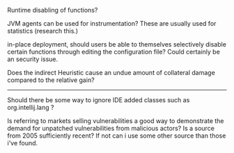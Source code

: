 Runtime disabling of functions?

JVM agents can be used for instrumentation? These are usually used for statistics (research this.)

in-place deployment, should users be able to themselves selectively disable certain functions through editing the configuration file? Could certainly be an security issue.

Does the indirect Heuristic cause an undue amount of collateral damage compared to the relative gain?

---

Should there be some way to ignore IDE added classes such as org.intellij.lang ?

Is referring to markets selling vulnerabilities a good way to demonstrate the demand for unpatched vulnerabilities from malicious actors? Is a source from 2005 sufficiently recent? If not can i use some other source than those i've found.


